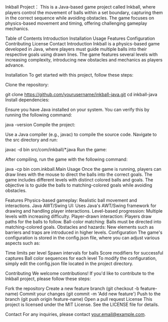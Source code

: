 Inkball Project：
This is a Java-based game project called Inkball, where players control the movement of balls within a set boundary, capturing them in the correct sequence while avoiding obstacles. The game focuses on physics-based movement and timing, offering challenging gameplay mechanics.

Table of Contents
Introduction
Installation
Usage
Features
Configuration
Contributing
License
Contact
Introduction
Inkball is a physics-based game developed in Java, where players must guide multiple balls into their respective goals using drawn lines. The game features several levels with increasing complexity, introducing new obstacles and mechanics as players advance.

Installation
To get started with this project, follow these steps:

Clone the repository:

git clone https://github.com/yourusername/inkball-java.git
cd inkball-java
Install dependencies:

Ensure you have Java installed on your system. You can verify this by running the following command:

java -version
Compile the project:

Use a Java compiler (e.g., javac) to compile the source code. Navigate to the src directory and run:

javac -d bin src/com/inkball/*.java
Run the game:

After compiling, run the game with the following command:

java -cp bin com.inkball.Main
Usage
Once the game is running, players can draw lines with the mouse to direct the balls into the correct goals. The game includes different levels with distinct colored balls and goals. The objective is to guide the balls to matching-colored goals while avoiding obstacles.

Features
Physics-based gameplay: Realistic ball movement and interactions.
Java AWT/Swing UI: Uses Java's AWT/Swing framework for drawing and handling player interactions.
Level-based progression: Multiple levels with increasing difficulty.
Player-drawn interaction: Players draw paths for the balls to follow.
Ball-color matching: Balls must be directed into matching-colored goals.
Obstacles and hazards: New elements such as barriers and traps are introduced in higher levels.
Configuration
The game's configuration is stored in the config.json file, where you can adjust various aspects such as:

Time limits per level
Spawn intervals for balls
Score modifiers for successful captures
Ball color sequences for each level
To modify the configuration, simply edit the config.json file located in the project directory.

Contributing
We welcome contributions! If you'd like to contribute to the Inkball project, please follow these steps:

Fork the repository
Create a new feature branch (git checkout -b feature-name)
Commit your changes (git commit -m 'Add new feature')
Push to the branch (git push origin feature-name)
Open a pull request
License
This project is licensed under the MIT License. See the LICENSE file for details.

Contact
For any inquiries, please contact your.email@example.com.

